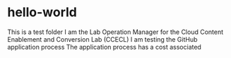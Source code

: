# hello-world
This is a test folder
I am the Lab Operation Manager for the Cloud Content Enablement and Conversion Lab (CCECL)
I am testing the GitHub application process
The application process has a cost associated 
